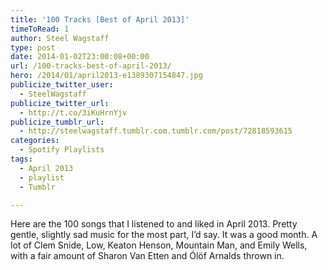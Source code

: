 ```yaml
---
title: '100 Tracks [Best of April 2013]'
timeToRead: 1 
author: Steel Wagstaff
type: post
date: 2014-01-02T23:00:08+00:00
url: /100-tracks-best-of-april-2013/
hero: /2014/01/april2013-e1389307154847.jpg
publicize_twitter_user:
  - SteelWagstaff
publicize_twitter_url:
  - http://t.co/3iKuHrnYjv
publicize_tumblr_url:
  - http://steelwagstaff.tumblr.com.tumblr.com/post/72818593615
categories:
  - Spotify Playlists
tags:
  - April 2013
  - playlist
  - Tumblr

---
```

Here are the 100 songs that I listened to and liked in April 2013. Pretty gentle, slightly sad music for the most part, I&#8217;d say. It was a good month. A lot of Clem Snide, Low, Keaton Henson, Mountain Man, and Emily Wells, with a fair amount of Sharon Van Etten and Ólöf Arnalds thrown in.